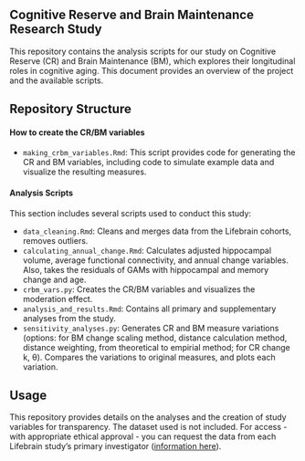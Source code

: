 ## Cognitive Reserve and Brain Maintenance Research Study

This repository contains the analysis scripts for our study on Cognitive Reserve (CR) and Brain Maintenance (BM), which explores their longitudinal roles in cognitive aging. This document provides an overview of the project and the available scripts.

## Repository Structure

#### How to create the CR/BM variables

- `making_crbm_variables.Rmd`: This script provides code for generating the CR and BM variables, including code to simulate example data and visualize the resulting measures.

#### Analysis Scripts

This section includes several scripts used to conduct this study:

- `data_cleaning.Rmd`: Cleans and merges data from the Lifebrain cohorts, removes outliers.
- `calculating_annual_change.Rmd`: Calculates adjusted hippocampal volume, average functional connectivity, and annual change variables. Also, takes the residuals of GAMs with hippocampal and memory change and age. 
- `crbm_vars.py`: Creates the CR/BM variables and visualizes the moderation effect. 
- `analysis_and_results.Rmd`: Contains all primary and supplementary analyses from the study.
- `sensitivity_analyses.py`: Generates CR and BM measure variations (options: for BM change scaling method, distance calculation method, distance weighting, from theoretical to empirial method; for CR change k, θ). Compares the variations to original measures, and plots each variation.

## Usage

This repository provides details on the analyses and the creation of study variables for transparency. The dataset used is not included. For access - with appropriate ethical approval - you can request the data from each Lifebrain study’s primary investigator ([information here](https://www.lifebrain.uio.no/about/lifebrain-researchers/)).